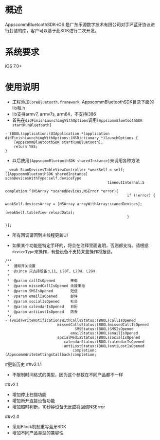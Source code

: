 # 概述
AppscommBluetoothSDK-iOS 是广东乐源数字技术有限公司对手环蓝牙协议进行封装的库，客户可以基于此SDK进行二次开发。

# 系统要求
iOS 7.0+

# 使用说明
- 工程添加`CoreBluetooth.framework`, AppscommBluetoothSDK目录下面的lib和.h
- lib支持armv7, armv7s, arm64，不支持i386
- 首先在`didFinishLaunchingWithOptions`调用`[AppscommBluetoothSDK startRunBluetooth]`

```
- (BOOL)application:(UIApplication *)application didFinishLaunchingWithOptions:(NSDictionary *)launchOptions {
    [AppscommBluetoothSDK startRunBluetooth];
    return YES;
}
```

- 以后使用`[AppscommBluetoothSDK sharedInstance]`来调用各种方法

```
__weak ScanDevicesTableViewController *weakSelf = self;
[[AppscommBluetoothSDK sharedInstance] scanDevicesWithType:self.deviceType
                                               timeoutInternal:5
                                                    completion:^(NSArray *scanedDevices,NSError *error){
                                                        if (!error) {
                                                            weakSelf.devicesArray = [NSArray arrayWithArray:scanedDevices];
                                                            [weakSelf.tableView reloadData];
                                                        }

}];

```

- 所有回调请回到主线程更新UI

- 如果某个功能是特定手环的，将会在注释里面说明，否则都支持。请根据`deviceType`来操作，有些设备不支持某些操作将报错。

```
/**
 *  通知开关设置
 *  @since 只支持设备:L11, L28T, L28W, L28H
 *
 *  @param callIsOpened       来电
 *  @param missedCallIsOpened 未接来电
 *  @param SMSIsOpened        短信
 *  @param emailIsOpened      邮件
 *  @param socialIsOpened     社交
 *  @param calendarIsOpened   日历
 *  @param antiLostIsOpened   防丢
 */
- (void)writeNotificationsWithCallsStatus:(BOOL)callIsOpened
                        missedCallsStatus:(BOOL)missedCallIsOpened
                                SMSStatus:(BOOL)SMSIsOpened
                              emailStatus:(BOOL)emailIsOpened
                        socialMediaStatus:(BOOL)socialIsOpened
                           calendarStatus:(BOOL)calendarIsOpened
                           antiLostStatus:(BOOL)antiLostIsOpened
                               completion:(AppscommWriteSettingsCallback)completion;
```

#更新历史
##v2.1.1
- 不限制时间格式的类型，因为这个参数在不同产品都不一样

##v2.1
- 增加停止扫描功能
- 增加断开连接设备功能
- 增加超时判断，10秒钟设备无反应将回调NSError

##v2.0
- 采用Block机制重写蓝牙SDK
- 增加不同产品类型的兼容性

